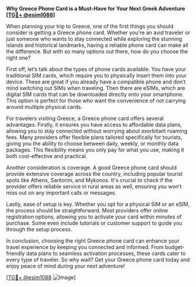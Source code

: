 **Why Greece Phone Card is a Must-Have for Your Next Greek Adventure [[TG💪+ @esim1088](https://t.me/s/esim1088)]**

When planning your trip to Greece, one of the first things you should consider is getting a Greece phone card. Whether you're an avid traveler or just someone who wants to stay connected while exploring the stunning islands and historical landmarks, having a reliable phone card can make all the difference. But with so many options out there, how do you choose the right one?

First off, let’s talk about the types of phone cards available. You have your traditional SIM cards, which require you to physically insert them into your device. These are great if you already have a compatible phone and don’t mind switching out SIMs when traveling. Then there are eSIMs, which are digital SIM cards that can be downloaded directly onto your smartphone. This option is perfect for those who want the convenience of not carrying around multiple physical cards.

For travelers visiting Greece, a Greece phone card offers several advantages. Firstly, it ensures you have access to affordable data plans, allowing you to stay connected without worrying about exorbitant roaming fees. Many providers offer flexible plans tailored specifically for tourists, giving you the ability to choose between daily, weekly, or monthly data packages. This flexibility means you only pay for what you use, making it both cost-effective and practical.

Another consideration is coverage. A good Greece phone card should provide extensive coverage across the country, including popular tourist spots like Athens, Santorini, and Mykonos. It's crucial to check if the provider offers reliable service in rural areas as well, ensuring you won’t miss out on any important calls or messages.

Lastly, ease of setup is key. Whether you opt for a physical SIM or an eSIM, the process should be straightforward. Most providers offer online registration options, allowing you to activate your card within minutes of purchase. Some even include tutorials or customer support to guide you through the setup process.

In conclusion, choosing the right Greece phone card can enhance your travel experience by keeping you connected and informed. From budget-friendly data plans to seamless activation processes, these cards cater to every type of traveler. So why wait? Get your Greece phone card today and enjoy peace of mind during your next adventure! 

[[TG💪+ @esim1088](https://t.me/s/esim1088) ![Image](https://i.postimg.cc/Y0z9fWf4/image.png)]